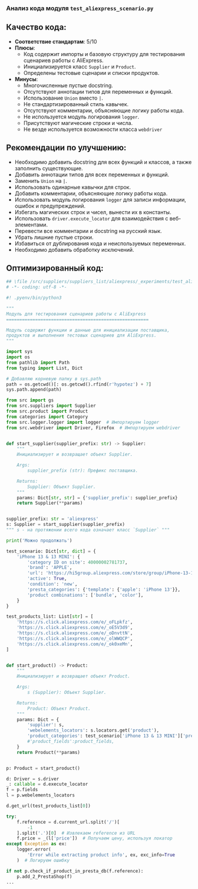 ### **Анализ кода модуля `test_aliexpress_scenario.py`**

## Качество кода:
- **Соответствие стандартам**: 5/10
- **Плюсы**:
  - Код содержит импорты и базовую структуру для тестирования сценариев работы с AliExpress.
  - Инициализируется класс `Supplier` и `Product`.
  - Определены тестовые сценарии и списки продуктов.
- **Минусы**:
  - Многочисленные пустые docstring.
  - Отсутствуют аннотации типов для переменных и функций.
  - Использование `Union` вместо `|`.
  - Не стандартизированный стиль кавычек.
  - Отсутствуют комментарии, объясняющие логику работы кода.
  - Не используется модуль логирования `logger`.
  - Присутствуют магические строки и числа.
  - Не везде используется возможности класса `webdriver`

## Рекомендации по улучшению:
- Необходимо добавить docstring для всех функций и классов, а также заполнить существующие.
- Добавить аннотации типов для всех переменных и функций.
- Заменить `Union` на `|`.
- Использовать одинарные кавычки для строк.
- Добавить комментарии, объясняющие логику работы кода.
- Использовать модуль логирования `logger` для записи информации, ошибок и предупреждений.
- Избегать магических строк и чисел, вынести их в константы.
- Использовать `driver.execute_locator` для взаимодействия с веб-элементами.
- Перевести все комментарии и docstring на русский язык.
- Убрать лишние пустые строки.
- Избавиться от дублирования кода и неиспользуемых переменных.
- Необходимо добавить обработку исключений.

## Оптимизированный код:

```python
## \file /src/suppliers/suppliers_list/aliexpress/_experiments/test_aliexpress_scenario.py
# -*- coding: utf-8 -*-

#! .pyenv/bin/python3

"""
Модуль для тестирования сценариев работы с AliExpress
======================================================

Модуль содержит функции и данные для инициализации поставщика,
продуктов и выполнения тестовых сценариев для AliExpress.
"""

import sys
import os
from pathlib import Path
from typing import List, Dict

# Добавляю корневую папку в sys.path
path = os.getcwd()[: os.getcwd().rfind(r'hypotez') + 7]
sys.path.append(path)

from src import gs
from src.suppliers import Supplier
from src.product import Product
from categories import Category
from src.logger.logger import logger  # Импортируем logger
from src.webdriver import Driver, Firefox  # Импортируем webdriver


def start_supplier(supplier_prefix: str) -> Supplier:
    """
    Инициализирует и возвращает объект Supplier.

    Args:
        supplier_prefix (str): Префикс поставщика.

    Returns:
        Supplier: Объект Supplier.
    """
    params: Dict[str, str] = {'supplier_prefix': supplier_prefix}
    return Supplier(**params)


supplier_prefix: str = 'aliexpress'
s: Supplier = start_supplier(supplier_prefix)
""" s - на протяжении всего кода означает класс `Supplier` """

print('Можно продолжать')

test_scenario: Dict[str, dict] = {
    'iPhone 13 & 13 MINI': {
        'category ID on site': 40000002781737,
        'brand': 'APPLE',
        'url': 'https://hi5group.aliexpress.com/store/group/iPhone-13-13-mini/1053035_40000002781737.html',
        'active': True,
        'condition': 'new',
        'presta_categories': {'template': {'apple': 'iPhone 13'}},
        'product combinations': ['bundle', 'color'],
    }
}

test_products_list: List[str] = [
    'https://s.click.aliexpress.com/e/_oFLpkfz',
    'https://s.click.aliexpress.com/e/_oE5V3d9',
    'https://s.click.aliexpress.com/e/_oDnvttN',
    'https://s.click.aliexpress.com/e/_olWWQCP',
    'https://s.click.aliexpress.com/e/_ok0xeMn',
]


def start_product() -> Product:
    """
    Инициализирует и возвращает объект Product.

    Args:
        s (Supplier): Объект Supplier.

    Returns:
        Product: Объект Product.
    """
    params: Dict = {
        'supplier': s,
        'webelements_locators': s.locators.get('product'),
        'product_categories': test_scenario['iPhone 13 & 13 MINI']['presta_categories'],
        #'product_fields':product_fields,
    }
    return Product(**params)


p: Product = start_product()

d: Driver = s.driver
_: callable = d.execute_locator
f = p.fields
l = p.webelements_locators

d.get_url(test_products_list[0])

try:
    f.reference = d.current_url.split('/')[
        -1
    ].split('.')[0]  # Извлекаем reference из URL
    f.price = _(l['price'])  # Получаем цену, используя локатор
except Exception as ex:
    logger.error(
        'Error while extracting product info', ex, exc_info=True
    )  # Логируем ошибку

if not p.check_if_product_in_presta_db(f.reference):
    p.add_2_PrestaShop(f)
...